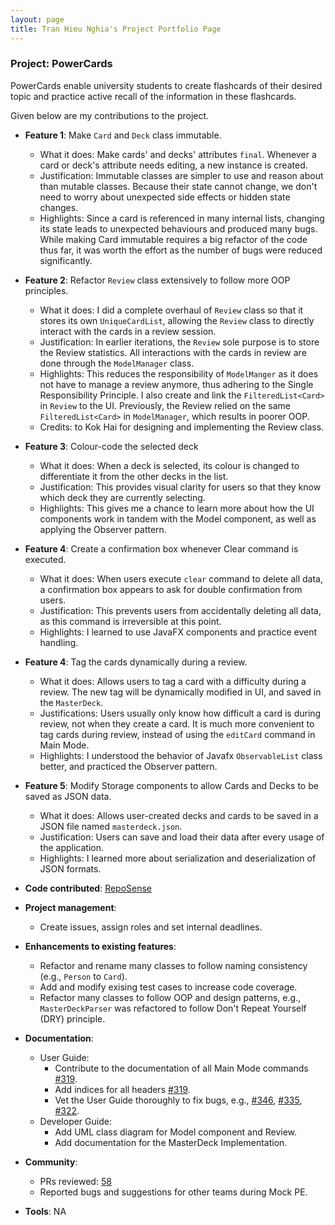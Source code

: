 ```yaml
---
layout: page 
title: Tran Hieu Nghia's Project Portfolio Page
---
```


### Project: PowerCards

PowerCards enable university students to create flashcards of their desired topic and practice active recall of the information in these flashcards.

Given below are my contributions to the project.

* **Feature 1**: Make `Card` and `Deck` class immutable.
    * What it does: Make cards' and decks' attributes `final`. Whenever a card or deck's attribute needs editing, a new instance is created.
    * Justification: Immutable classes are simpler to use and reason about than mutable classes. Because their state cannot change, we don't need to worry about unexpected side effects or hidden state changes.
    * Highlights: Since a card is referenced in many internal lists, changing its state leads to unexpected behaviours and produced many bugs. While making Card immutable requires a big refactor of the code thus far, it was worth the effort as the number of bugs were reduced significantly.   

* **Feature 2**: Refactor `Review` class extensively to follow more OOP principles.
  * What it does: I did a complete overhaul of `Review` class so that it stores its own `UniqueCardList`, allowing the `Review` class to directly interact with the cards in a review session.
  * Justification: In earlier iterations, the `Review` sole purpose is to store the Review statistics. All interactions with the cards in review are done through the `ModelManager` class.
  * Highlights: This reduces the responsibility of `ModelManger` as it does not have to manage a review anymore, thus adhering to the Single Responsibility Principle. I also create and link the `FilteredList<Card>` in `Review` to the UI. Previously, the Review relied on the same `FilteredList<Card>` in `ModelManager`, which results in poorer OOP.
  * Credits: to Kok Hai for designing and implementing the Review class. 

* **Feature 3**: Colour-code the selected deck
  * What it does: When a deck is selected, its colour is changed to differentiate it from the other decks in the list.
  * Justification: This provides visual clarity for users so that they know which deck they are currently selecting.
  * Highlights: This gives me a chance to learn more about how the UI components work in tandem with the Model component, as well as applying the Observer pattern.

* **Feature 4**: Create a confirmation box whenever Clear command is executed.
  * What it does: When users execute `clear` command to delete all data, a confirmation box appears to ask for double confirmation from users.
  * Justification: This prevents users from accidentally deleting all data, as this command is irreversible at this point.
  * Highlights: I learned to use JavaFX components and practice event handling.

* **Feature 4**: Tag the cards dynamically during a review.
  * What it does: Allows users to tag a card with a difficulty during a review. The new tag will be dynamically modified in UI, and saved in the `MasterDeck`.
  * Justifications: Users usually only know how difficult a card is during review, not when they create a card. It is much more convenient to tag cards during review, instead of using the `editCard` command in Main Mode.
  * Highlights: I understood the behavior of Javafx `ObservableList` class better, and practiced the Observer pattern.

* **Feature 5**: Modify Storage components to allow Cards and Decks to be saved as JSON data.
  * What it does: Allows user-created decks and cards to be saved in a JSON file named `masterdeck.json`.
  * Justification: Users can save and load their data after every usage of the application.
  * Highlights: I learned more about serialization and deserialization of JSON formats. 

* **Code contributed**: [RepoSense](https://nus-cs2103-ay2223s2.github.io/tp-dashboard/?search=rockman007372&breakdown=true&sort=groupTitle%20dsc&sortWithin=title&since=2023-02-17&timeframe=commit&mergegroup=&groupSelect=groupByRepos&checkedFileTypes=docs~functional-code~test-code~other)

* **Project management**:
    * Create issues, assign roles and set internal deadlines.

* **Enhancements to existing features**:
    * Refactor and rename many classes to follow naming consistency (e.g., `Person` to `Card`).
    * Add and modify exising test cases to increase code coverage.
    * Refactor many classes to follow OOP and design patterns, e.g., `MasterDeckParser` was refactored to follow Don't Repeat Yourself (DRY) principle.

* **Documentation**:
    * User Guide:
        * Contribute to the documentation of all Main Mode commands [#319](https://github.com/AY2223S2-CS2103T-W11-3/tp/pull/319).
        * Add indices for all headers [#319](https://github.com/AY2223S2-CS2103T-W11-3/tp/pull/319).
        * Vet the User Guide thoroughly to fix bugs, e.g., [#346](https://github.com/AY2223S2-CS2103T-W11-3/tp/pull/346), [#335](https://github.com/AY2223S2-CS2103T-W11-3/tp/pull/335), [#322](https://github.com/AY2223S2-CS2103T-W11-3/tp/pull/322).
    * Developer Guide:
        * Add UML class diagram for Model component and Review.
        * Add documentation for the MasterDeck Implementation.

* **Community**:
    * PRs reviewed: [58](https://github.com/AY2223S2-CS2103T-W11-3/tp/pulls?q=is%3Apr+reviewed-by%3Arockman007372) 
    * Reported bugs and suggestions for other teams during Mock PE.

* **Tools**: NA
